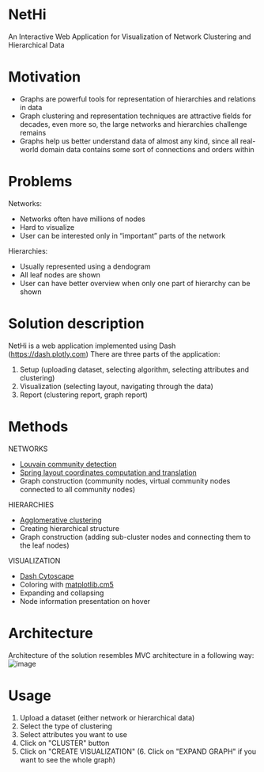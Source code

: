 # NetHi
An Interactive Web Application for Visualization of Network Clustering and Hierarchical Data 

# Motivation
- Graphs are powerful tools for representation of hierarchies and relations in data
- Graph clustering and representation techniques are attractive fields for decades, even more so, the large networks and hierarchies challenge remains 
- Graphs help us better understand data of almost any kind, since all real-world domain data contains some sort of connections and orders within

# Problems
Networks:
- Networks often have millions of nodes 
- Hard to visualize
- User can be interested only in “important” parts of the network

Hierarchies:
- Usually represented using a dendogram
- All leaf nodes are shown
- User can have better overview when only one part of hierarchy can be shown

# Solution description
NetHi is a web application implemented using Dash (https://dash.plotly.com)
There are three parts of the application:
1. Setup (uploading dataset, selecting algorithm, selecting attributes and clustering)
2. Visualization (selecting layout, navigating through the data)
3. Report (clustering report, graph report)

# Methods
NETWORKS
- [Louvain community detection](https://python-louvain.readthedocs.io/en/latest/api.html)
- [Spring layout coordinates computation and translation](https://networkx.github.io/documentation/networkx-1.9/reference/generated/networkx.drawing.layout.spring_layout.html)
- Graph construction (community nodes, virtual community nodes connected to all community nodes)

HIERARCHIES
- [Agglomerative clustering](https://scikit-learn.org/stable/modules/generated/sklearn.cluster.AgglomerativeClustering.html)
- Creating hierarchical structure
- Graph construction (adding sub-cluster nodes and connecting them to the leaf nodes)

VISUALIZATION
- [Dash Cytoscape](https://dash.plotly.com/cytoscape)
- Coloring with [matplotlib.cm5](https://matplotlib.org/api/cm_api.html)
- Expanding and collapsing
- Node information presentation on hover

# Architecture
Architecture of the solution resembles MVC architecture in a following way:
![image](https://user-images.githubusercontent.com/88715320/155353691-458fccfd-1f4f-44d8-a2a8-4f656bd3dfe8.png)

# Usage
1. Upload a dataset (either network or hierarchical data)
2. Select the type of clustering
3. Select attributes you want to use
4. Click on "CLUSTER" button
5. Click on "CREATE VISUALIZATION"
(6. Click on "EXPAND GRAPH" if you want to see the whole graph)
